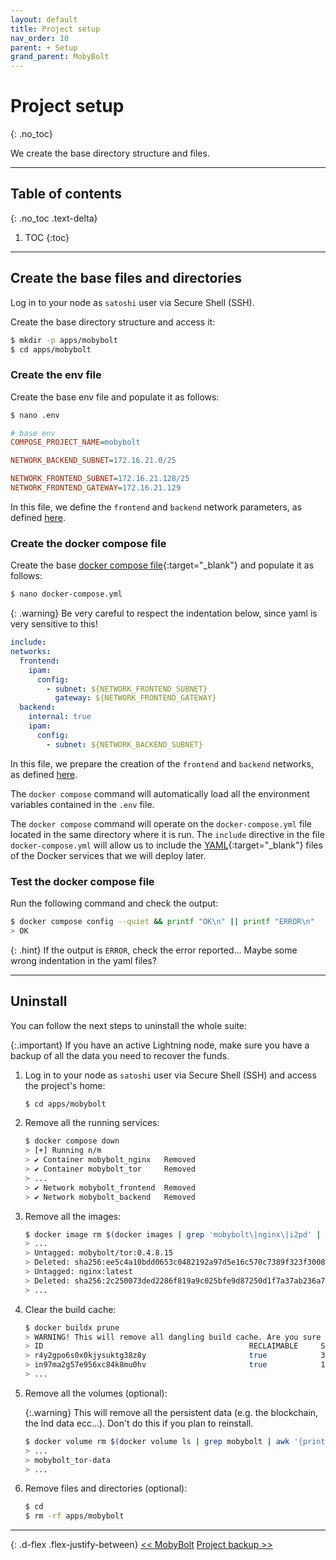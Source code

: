 ```yaml
---
layout: default
title: Project setup
nav_order: 10
parent: + Setup
grand_parent: MobyBolt
---
```

<!-- markdownlint-disable MD014 MD022 MD025 MD033 MD040 -->

# Project setup
{: .no_toc}

We create the base directory structure and files.

---

## Table of contents
{: .no_toc .text-delta}

1. TOC
{:toc}

---

## Create the base files and directories

Log in to your node as `satoshi` user via Secure Shell (SSH).

Create the base directory structure and access it:

   ```sh
   $ mkdir -p apps/mobybolt
   $ cd apps/mobybolt
   ```

### Create the env file

Create the base env file and populate it as follows:

```sh
$ nano .env
```

```ini
# base env
COMPOSE_PROJECT_NAME=mobybolt

NETWORK_BACKEND_SUBNET=172.16.21.0/25

NETWORK_FRONTEND_SUBNET=172.16.21.128/25
NETWORK_FRONTEND_GATEWAY=172.16.21.129
```

In this file, we define the `frontend` and `backend` network parameters, as defined [here](../../mobybolt#network-isolation).

### Create the docker compose file

Create the base [docker compose file](https://docs.docker.com/compose/compose-file/compose-file-v3/){:target="_blank"} and populate it as follows:

```sh
$ nano docker-compose.yml
```

{: .warning}
Be very careful to respect the indentation below, since yaml is very sensitive to this!

```yaml
include:
networks:
  frontend:
    ipam:
      config:
        - subnet: ${NETWORK_FRONTEND_SUBNET}
          gateway: ${NETWORK_FRONTEND_GATEWAY}
  backend:
    internal: true
    ipam:
      config:
        - subnet: ${NETWORK_BACKEND_SUBNET}
```

In this file, we prepare the creation of the `frontend` and `backend` networks, as defined [here](../../mobybolt#network-isolation).

The `docker compose` command will automatically load all the environment variables contained in the `.env` file.

The `docker compose` command will operate on the `docker-compose.yml` file located in the same directory where it is run. The `include` directive in the file `docker-compose.yml` will allow us to include the [YAML](https://yaml.org/){:target="_blank"} files of the Docker services that we will deploy later.

### Test the docker compose file

Run the following command and check the output:

```sh
$ docker compose config --quiet && printf "OK\n" || printf "ERROR\n"
> OK
```

{: .hint}
If the output is `ERROR`, check the error reported... Maybe some wrong indentation in the yaml files?

---

## Uninstall

You can follow the next steps to uninstall the whole suite:

{:.important}
If you have an active Lightning node, make sure you have a backup of all the data you need to recover the funds.

1. Log in to your node as `satoshi` user via Secure Shell (SSH) and access the project's home:

   ```sh
   $ cd apps/mobybolt
   ```

2. Remove all the running services:

   ```sh
   $ docker compose down
   > [+] Running n/m
   > ✔ Container mobybolt_nginx   Removed 
   > ✔ Container mobybolt_tor     Removed
   > ...
   > ✔ Network mobybolt_frontend  Removed 
   > ✔ Network mobybolt_backend   Removed 
   ```

3. Remove all the images:

   ```sh
   $ docker image rm $(docker images | grep 'mobybolt\|nginx\|i2pd' | awk '{print $3}')
   > ...
   > Untagged: mobybolt/tor:0.4.8.15
   > Deleted: sha256:ee5c4a10bdd0653c0482192a97d5e16c570c7389f323f3008b9c76cab7a8eaf9
   > Untagged: nginx:latest
   > Deleted: sha256:2c250073ded2286f819a9c025bfe9d87250d1f7a37ab236a7b61aec31e4c63d8
   > ...
   ```

4. Clear the build cache:

   ```sh
   $ docker buildx prune
   > WARNING! This will remove all dangling build cache. Are you sure you want to continue? [y/N] y
   > ID                                              RECLAIMABLE     SIZE            LAST ACCESSED
   > r4y2gpo6s0x0kjysuktg38z8y                       true            398B            6 hours ago
   > in97ma2g57e956xc84k8mu0hv                       true            15.38kB         44 hours ago
   > ...
   ``` 

5. Remove all the volumes (optional):

   {:.warning}
   This will remove all the persistent data (e.g. the blockchain, the lnd data ecc...). Don't do this if you plan to reinstall.

   ```sh
   $ docker volume rm $(docker volume ls | grep mobybolt | awk '{print $2}')
   > ...
   > mobybolt_tor-data
   > ...
   ```

6. Remove files and directories (optional):

   ```sh
   $ cd
   $ rm -rf apps/mobybolt
   ```

---

{: .d-flex .flex-justify-between}
[<< MobyBolt](../)
[Project backup >>](project-backup)
